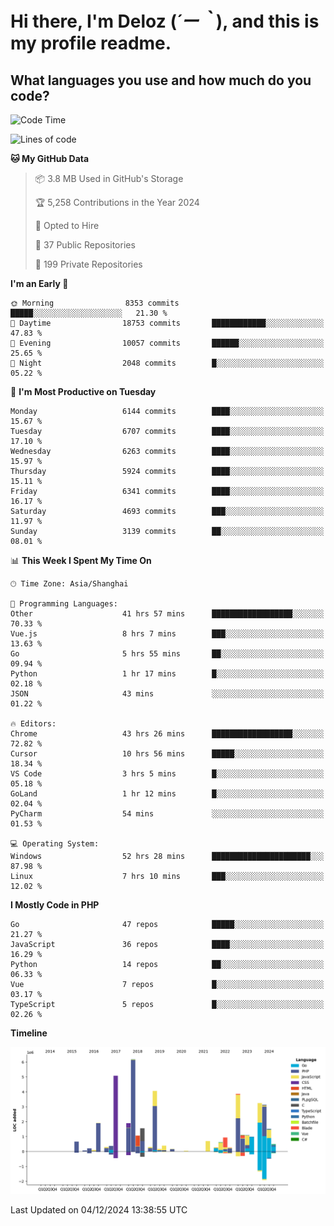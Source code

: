 # **Hi there, I'm Deloz (*´ー｀*), and this is my profile readme.**

## **What languages you use and how much do you code?**

<!--START_SECTION:waka-->
![Code Time](http://img.shields.io/badge/Code%20Time-5%2C202%20hrs%2023%20mins-blue)

![Lines of code](https://img.shields.io/badge/From%20Hello%20World%20I%27ve%20Written-42.6%20million%20lines%20of%20code-blue)

**🐱 My GitHub Data** 

> 📦 3.8 MB Used in GitHub's Storage 
 > 
> 🏆 5,258 Contributions in the Year 2024
 > 
> 💼 Opted to Hire
 > 
> 📜 37 Public Repositories 
 > 
> 🔑 199 Private Repositories 
 > 
**I'm an Early 🐤** 

```text
🌞 Morning                8353 commits        █████░░░░░░░░░░░░░░░░░░░░   21.30 % 
🌆 Daytime                18753 commits       ████████████░░░░░░░░░░░░░   47.83 % 
🌃 Evening                10057 commits       ██████░░░░░░░░░░░░░░░░░░░   25.65 % 
🌙 Night                  2048 commits        █░░░░░░░░░░░░░░░░░░░░░░░░   05.22 % 
```
📅 **I'm Most Productive on Tuesday** 

```text
Monday                   6144 commits        ████░░░░░░░░░░░░░░░░░░░░░   15.67 % 
Tuesday                  6707 commits        ████░░░░░░░░░░░░░░░░░░░░░   17.10 % 
Wednesday                6263 commits        ████░░░░░░░░░░░░░░░░░░░░░   15.97 % 
Thursday                 5924 commits        ████░░░░░░░░░░░░░░░░░░░░░   15.11 % 
Friday                   6341 commits        ████░░░░░░░░░░░░░░░░░░░░░   16.17 % 
Saturday                 4693 commits        ███░░░░░░░░░░░░░░░░░░░░░░   11.97 % 
Sunday                   3139 commits        ██░░░░░░░░░░░░░░░░░░░░░░░   08.01 % 
```


📊 **This Week I Spent My Time On** 

```text
🕑︎ Time Zone: Asia/Shanghai

💬 Programming Languages: 
Other                    41 hrs 57 mins      ██████████████████░░░░░░░   70.33 % 
Vue.js                   8 hrs 7 mins        ███░░░░░░░░░░░░░░░░░░░░░░   13.63 % 
Go                       5 hrs 55 mins       ██░░░░░░░░░░░░░░░░░░░░░░░   09.94 % 
Python                   1 hr 17 mins        █░░░░░░░░░░░░░░░░░░░░░░░░   02.18 % 
JSON                     43 mins             ░░░░░░░░░░░░░░░░░░░░░░░░░   01.22 % 

🔥 Editors: 
Chrome                   43 hrs 26 mins      ██████████████████░░░░░░░   72.82 % 
Cursor                   10 hrs 56 mins      █████░░░░░░░░░░░░░░░░░░░░   18.34 % 
VS Code                  3 hrs 5 mins        █░░░░░░░░░░░░░░░░░░░░░░░░   05.18 % 
GoLand                   1 hr 12 mins        █░░░░░░░░░░░░░░░░░░░░░░░░   02.04 % 
PyCharm                  54 mins             ░░░░░░░░░░░░░░░░░░░░░░░░░   01.53 % 

💻 Operating System: 
Windows                  52 hrs 28 mins      ██████████████████████░░░   87.98 % 
Linux                    7 hrs 10 mins       ███░░░░░░░░░░░░░░░░░░░░░░   12.02 % 
```

**I Mostly Code in PHP** 

```text
Go                       47 repos            █████░░░░░░░░░░░░░░░░░░░░   21.27 % 
JavaScript               36 repos            ████░░░░░░░░░░░░░░░░░░░░░   16.29 % 
Python                   14 repos            ██░░░░░░░░░░░░░░░░░░░░░░░   06.33 % 
Vue                      7 repos             █░░░░░░░░░░░░░░░░░░░░░░░░   03.17 % 
TypeScript               5 repos             █░░░░░░░░░░░░░░░░░░░░░░░░   02.26 % 
```



**Timeline**

![Lines of Code chart](https://raw.githubusercontent.com/deloz/deloz/main/assets/bar_graph.png)


 Last Updated on 04/12/2024 13:38:55 UTC
<!--END_SECTION:waka-->
